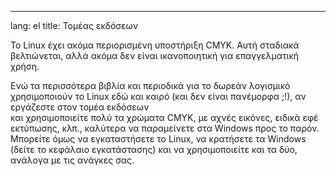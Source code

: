 

---
lang: el
title: Τομέας εκδόσεων</h2>

Το Linux έχει ακόμα περιορισμένη υποστήριξη CMYK. Αυτή σταδιακά βελτιώνεται, αλλά ακόμα δεν είναι
ικανοποιητική για επαγγελματική χρήση.

Ενώ τα περισσότερα βιβλία και περιοδικά για το δωρεάν λογισμικό χρησιμοποιούν το Linux 
εδώ και καιρό (και δεν είναι πανέμορφα ;!), αν εργάζεστε στον τομέα εκδόσεων  
και χρησιμοποιείτε πολύ τα χρώματα CMYK, με αχνές εικόνες, 
ειδικά εφέ εκτύπωσης, κλπ., καλύτερα να παραμείνετε στα Windows προς το παρόν. 
Μπορείτε όμως να εγκαταστήσετε το Linux, να κρατήσετε τα Windows (δείτε το κεφάλαιο εγκατάστασης) 
και να χρησιμοποιείτε και τα δύο, ανάλογα με τις ανάγκες σας.

